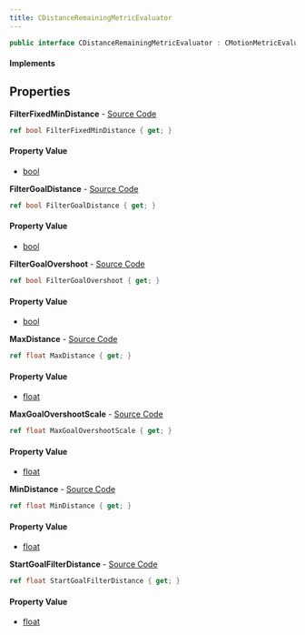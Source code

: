 ```yaml
---
title: CDistanceRemainingMetricEvaluator
---
```


```csharp
public interface CDistanceRemainingMetricEvaluator : CMotionMetricEvaluator, ISchemaClass<CMotionMetricEvaluator>, ISchemaClass<CDistanceRemainingMetricEvaluator>, ISchemaField, ISchemaClass, INativeHandle
```

#### Implements

## Properties

**FilterFixedMinDistance** - [Source Code](https://github.com/swiftly-solution/swiftlys2/blob/main/managed/src/SwiftlyS2.Generated/Schemas/Interfaces/CDistanceRemainingMetricEvaluator.cs#L24)

```csharp
ref bool FilterFixedMinDistance { get; }
```

#### Property Value

- [bool](https://learn.microsoft.com/dotnet/api/system.boolean)

**FilterGoalDistance** - [Source Code](https://github.com/swiftly-solution/swiftlys2/blob/main/managed/src/SwiftlyS2.Generated/Schemas/Interfaces/CDistanceRemainingMetricEvaluator.cs#L26)

```csharp
ref bool FilterGoalDistance { get; }
```

#### Property Value

- [bool](https://learn.microsoft.com/dotnet/api/system.boolean)

**FilterGoalOvershoot** - [Source Code](https://github.com/swiftly-solution/swiftlys2/blob/main/managed/src/SwiftlyS2.Generated/Schemas/Interfaces/CDistanceRemainingMetricEvaluator.cs#L28)

```csharp
ref bool FilterGoalOvershoot { get; }
```

#### Property Value

- [bool](https://learn.microsoft.com/dotnet/api/system.boolean)

**MaxDistance** - [Source Code](https://github.com/swiftly-solution/swiftlys2/blob/main/managed/src/SwiftlyS2.Generated/Schemas/Interfaces/CDistanceRemainingMetricEvaluator.cs#L16)

```csharp
ref float MaxDistance { get; }
```

#### Property Value

- [float](https://learn.microsoft.com/dotnet/api/system.single)

**MaxGoalOvershootScale** - [Source Code](https://github.com/swiftly-solution/swiftlys2/blob/main/managed/src/SwiftlyS2.Generated/Schemas/Interfaces/CDistanceRemainingMetricEvaluator.cs#L22)

```csharp
ref float MaxGoalOvershootScale { get; }
```

#### Property Value

- [float](https://learn.microsoft.com/dotnet/api/system.single)

**MinDistance** - [Source Code](https://github.com/swiftly-solution/swiftlys2/blob/main/managed/src/SwiftlyS2.Generated/Schemas/Interfaces/CDistanceRemainingMetricEvaluator.cs#L18)

```csharp
ref float MinDistance { get; }
```

#### Property Value

- [float](https://learn.microsoft.com/dotnet/api/system.single)

**StartGoalFilterDistance** - [Source Code](https://github.com/swiftly-solution/swiftlys2/blob/main/managed/src/SwiftlyS2.Generated/Schemas/Interfaces/CDistanceRemainingMetricEvaluator.cs#L20)

```csharp
ref float StartGoalFilterDistance { get; }
```

#### Property Value

- [float](https://learn.microsoft.com/dotnet/api/system.single)

